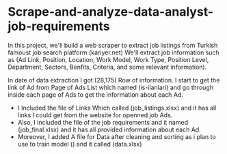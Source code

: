# Scrape-and-analyze-data-analyst-job-requirements

In this project, we'll build a web scraper to extract job listings from Turkish famoust job search platform (kariyer.net)
We'll extract job information such as (Ad Link, Position, Location, Work Model, Work Type, Position Level, Department, Sectors, Benfits, Criteria, and some relevant information).

In date of data extraction I got (28,175) Row of information.
I start to get the link of Ad from Page of Ads List which named (is-ilanlari) and go through inside each page of Ads to get the information about each Ad.

- I Included the file of Links Which called (job_listings.xlsx) and it has all links I could get from the website for openned job Ads.
- Also, I included the file of the job requirements and it named (job_final.xlsx) and it has all provided information about each Ad.
- Moreover, I added A file for Data after cleaning and sorting as i plan to use to train model () and it called (data.xlsx)

